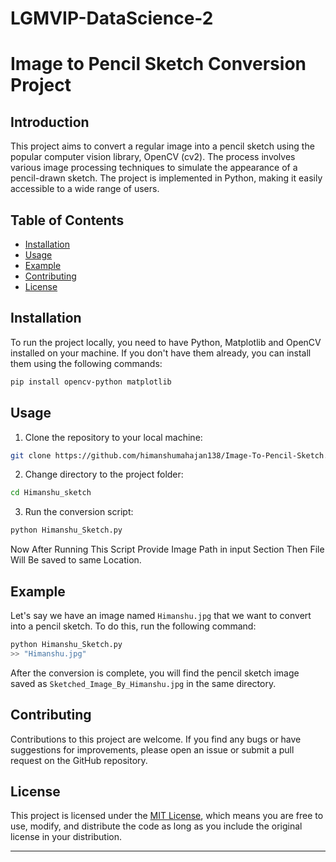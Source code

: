# LGMVIP-DataScience-2
# Image to Pencil Sketch Conversion Project

## Introduction

This project aims to convert a regular image into a pencil sketch using the popular computer vision library, OpenCV (cv2). The process involves various image processing techniques to simulate the appearance of a pencil-drawn sketch. The project is implemented in Python, making it easily accessible to a wide range of users.

## Table of Contents

- [Installation](#installation)
- [Usage](#usage)
- [Example](#example)
- [Contributing](#contributing)
- [License](#license)

## Installation

To run the project locally, you need to have Python, Matplotlib and OpenCV installed on your machine. If you don't have them already, you can install them using the following commands:

```bash
pip install opencv-python matplotlib
```

## Usage

1. Clone the repository to your local machine:

```bash
git clone https://github.com/himanshumahajan138/Image-To-Pencil-Sketch.git
```

2. Change directory to the project folder:

```bash
cd Himanshu_sketch
```

3. Run the conversion script:

```bash
python Himanshu_Sketch.py
```

Now After Running This Script Provide Image Path in input Section Then File Will Be saved to same Location.

## Example

Let's say we have an image named `Himanshu.jpg` that we want to convert into a pencil sketch. To do this, run the following command:

```bash
python Himanshu_Sketch.py
>> "Himanshu.jpg"
```

After the conversion is complete, you will find the pencil sketch image saved as `Sketched_Image_By_Himanshu.jpg` in the same directory.

## Contributing

Contributions to this project are welcome. If you find any bugs or have suggestions for improvements, please open an issue or submit a pull request on the GitHub repository.

## License

This project is licensed under the [MIT License](LICENSE), which means you are free to use, modify, and distribute the code as long as you include the original license in your distribution.

---
